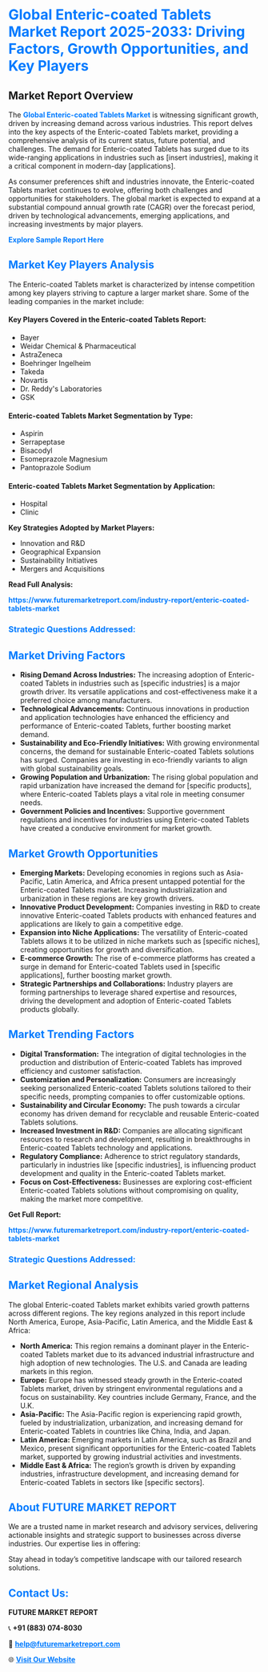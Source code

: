 <h1 style="color: #007BFF;">Global Enteric-coated Tablets Market Report 2025-2033: Driving Factors, Growth Opportunities, and Key Players</h1>

<section id="overview">
<h2>Market Report Overview</h2>
<p>The <a href="https://www.futuremarketreport.com/industry-report/enteric-coated-tablets-market" style="color: #007BFF; text-decoration: none;"><strong>Global Enteric-coated Tablets Market</strong></a> is witnessing significant growth, driven by increasing demand across various industries. This report delves into the key aspects of the Enteric-coated Tablets market, providing a comprehensive analysis of its current status, future potential, and challenges. The demand for Enteric-coated Tablets has surged due to its wide-ranging applications in industries such as [insert industries], making it a critical component in modern-day [applications].</p>
<p>As consumer preferences shift and industries innovate, the Enteric-coated Tablets market continues to evolve, offering both challenges and opportunities for stakeholders. The global market is expected to expand at a substantial compound annual growth rate (CAGR) over the forecast period, driven by technological advancements, emerging applications, and increasing investments by major players.</p>
</section>

<section id="overview">
<p><a href="https://www.futuremarketreport.com/request-sample/reportId=55740" style="color: #007BFF; text-decoration: none;"><strong>Explore Sample Report Here</strong></a></p>
</section>

<section id="key-players">
<h2 style="color: #007BFF;">Market Key Players Analysis</h2>
<p>The Enteric-coated Tablets market is characterized by intense competition among key players striving to capture a larger market share. Some of the leading companies in the market include:</p>
<h4>Key Players Covered in the Enteric-coated Tablets Report:</h4>
<ul><li>Bayer</li><li>Weidar Chemical &amp; Pharmaceutical</li><li>AstraZeneca</li><li>Boehringer Ingelheim</li><li>Takeda</li><li>Novartis</li><li>Dr. Reddy&#039;s Laboratories</li><li>GSK</li></ul>
<h4>Enteric-coated Tablets Market Segmentation by Type:</h4>
<ul><li>Aspirin</li><li>Serrapeptase</li><li>Bisacodyl</li><li>Esomeprazole Magnesium</li><li>Pantoprazole Sodium</li></ul>

<h4>Enteric-coated Tablets Market Segmentation by Application:</h4>
<ul><li>Hospital</li><li>Clinic</li></ul>
<p><strong>Key Strategies Adopted by Market Players:</strong></p>
<ul>
<li>Innovation and R&D</li>
<li>Geographical Expansion</li>
<li>Sustainability Initiatives</li>
<li>Mergers and Acquisitions</li>
</ul>
</section>

<section>
<p><strong>Read Full Analysis: </strong></p><a href="https://www.futuremarketreport.com/industry-report/enteric-coated-tablets-market" style="color: #007BFF; text-decoration: none;"><strong>https://www.futuremarketreport.com/industry-report/enteric-coated-tablets-market</strong></a>
<h3 style="color: #007BFF;">Strategic Questions Addressed:</h3>
</section>

<section id="driving-factors">
<h2 style="color: #007BFF;">Market Driving Factors</h2>
<ul>
<li><strong>Rising Demand Across Industries:</strong> The increasing adoption of Enteric-coated Tablets in industries such as [specific industries] is a major growth driver. Its versatile applications and cost-effectiveness make it a preferred choice among manufacturers.</li>
<li><strong>Technological Advancements:</strong> Continuous innovations in production and application technologies have enhanced the efficiency and performance of Enteric-coated Tablets, further boosting market demand.</li>
<li><strong>Sustainability and Eco-Friendly Initiatives:</strong> With growing environmental concerns, the demand for sustainable Enteric-coated Tablets solutions has surged. Companies are investing in eco-friendly variants to align with global sustainability goals.</li>
<li><strong>Growing Population and Urbanization:</strong> The rising global population and rapid urbanization have increased the demand for [specific products], where Enteric-coated Tablets plays a vital role in meeting consumer needs.</li>
<li><strong>Government Policies and Incentives:</strong> Supportive government regulations and incentives for industries using Enteric-coated Tablets have created a conducive environment for market growth.</li>
</ul>
</section>

<section id="growth-opportunities">
<h2 style="color: #007BFF;">Market Growth Opportunities</h2>
<ul>
<li><strong>Emerging Markets:</strong> Developing economies in regions such as Asia-Pacific, Latin America, and Africa present untapped potential for the Enteric-coated Tablets market. Increasing industrialization and urbanization in these regions are key growth drivers.</li>
<li><strong>Innovative Product Development:</strong> Companies investing in R&D to create innovative Enteric-coated Tablets products with enhanced features and applications are likely to gain a competitive edge.</li>
<li><strong>Expansion into Niche Applications:</strong> The versatility of Enteric-coated Tablets allows it to be utilized in niche markets such as [specific niches], creating opportunities for growth and diversification.</li>
<li><strong>E-commerce Growth:</strong> The rise of e-commerce platforms has created a surge in demand for Enteric-coated Tablets used in [specific applications], further boosting market growth.</li>
<li><strong>Strategic Partnerships and Collaborations:</strong> Industry players are forming partnerships to leverage shared expertise and resources, driving the development and adoption of Enteric-coated Tablets products globally.</li>
</ul>
</section>

<section id="trending-factors">
<h2 style="color: #007BFF;">Market Trending Factors</h2>
<ul>
<li><strong>Digital Transformation:</strong> The integration of digital technologies in the production and distribution of Enteric-coated Tablets has improved efficiency and customer satisfaction.</li>
<li><strong>Customization and Personalization:</strong> Consumers are increasingly seeking personalized Enteric-coated Tablets solutions tailored to their specific needs, prompting companies to offer customizable options.</li>
<li><strong>Sustainability and Circular Economy:</strong> The push towards a circular economy has driven demand for recyclable and reusable Enteric-coated Tablets solutions.</li>
<li><strong>Increased Investment in R&D:</strong> Companies are allocating significant resources to research and development, resulting in breakthroughs in Enteric-coated Tablets technology and applications.</li>
<li><strong>Regulatory Compliance:</strong> Adherence to strict regulatory standards, particularly in industries like [specific industries], is influencing product development and quality in the Enteric-coated Tablets market.</li>
<li><strong>Focus on Cost-Effectiveness:</strong> Businesses are exploring cost-efficient Enteric-coated Tablets solutions without compromising on quality, making the market more competitive.</li>
</ul>
</section>

<section>
<p><strong>Get Full Report: </strong></p><a href="https://www.futuremarketreport.com/industry-report/enteric-coated-tablets-market" style="color: #007BFF; text-decoration: none;"><strong>https://www.futuremarketreport.com/industry-report/enteric-coated-tablets-market</strong></a>
<h3 style="color: #007BFF;">Strategic Questions Addressed:</h3>
</section>


<section id="regional-analysis">
<h2 style="color: #007BFF;">Market Regional Analysis</h2>
<p>The global Enteric-coated Tablets market exhibits varied growth patterns across different regions. The key regions analyzed in this report include North America, Europe, Asia-Pacific, Latin America, and the Middle East & Africa:</p>
<ul>
<li><strong>North America:</strong> This region remains a dominant player in the Enteric-coated Tablets market due to its advanced industrial infrastructure and high adoption of new technologies. The U.S. and Canada are leading markets in this region.</li>
<li><strong>Europe:</strong> Europe has witnessed steady growth in the Enteric-coated Tablets market, driven by stringent environmental regulations and a focus on sustainability. Key countries include Germany, France, and the U.K.</li>
<li><strong>Asia-Pacific:</strong> The Asia-Pacific region is experiencing rapid growth, fueled by industrialization, urbanization, and increasing demand for Enteric-coated Tablets in countries like China, India, and Japan.</li>
<li><strong>Latin America:</strong> Emerging markets in Latin America, such as Brazil and Mexico, present significant opportunities for the Enteric-coated Tablets market, supported by growing industrial activities and investments.</li>
<li><strong>Middle East & Africa:</strong> The region’s growth is driven by expanding industries, infrastructure development, and increasing demand for Enteric-coated Tablets in sectors like [specific sectors].</li>
</ul>
</section>

<footer>
<h2 style="color: #007BFF;">About FUTURE MARKET REPORT</h2>
<p>We are a trusted name in market research and advisory services, delivering actionable insights and strategic support to businesses across diverse industries. Our expertise lies in offering:</p>

<p>Stay ahead in today’s competitive landscape with our tailored research solutions.</p>

<h2 style="color: #007BFF;">Contact Us:</h2>
<p><strong>FUTURE MARKET REPORT</strong></p>
<p>📞 <strong>+91 (883) 074-8030</strong></p>
<p>📧 <strong><a href="mailto:help@futuremarketreport.com" style="color: #007BFF;">help@futuremarketreport.com</a></strong></p>
<p>🌐 <strong><a href="https://www.futuremarketreport.com/" style="color: #007BFF;">Visit Our Website</a></strong></p>
</footer>